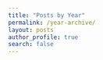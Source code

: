 ```yaml
---
title: "Posts by Year"
permalink: /year-archive/
layout: posts
author_profile: true
search: false
---
```

